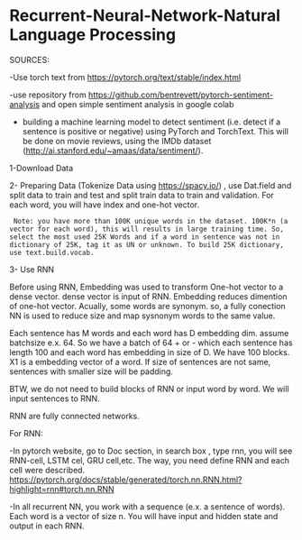 # Recurrent-Neural-Network-Natural Language Processing

SOURCES:

-Use torch text from https://pytorch.org/text/stable/index.html  

-use repository from https://github.com/bentrevett/pytorch-sentiment-analysis  and open simple sentiment analysis in google colab

- building a machine learning model to detect sentiment (i.e. detect if a sentence is positive or negative) using PyTorch and TorchText. This will be done on movie reviews, using the IMDb dataset (http://ai.stanford.edu/~amaas/data/sentiment/).

1-Download Data

2- Preparing Data (Tokenize Data using https://spacy.io/) , use Dat.field and split data to train and test and split train data to train and validation. For each word, you will have index and one-hot vector.

     Note: you have more than 100K unique words in the dataset. 100K*n (a vector for each word), this will results in large training time. So, select the most used 25K Words and if a word in sentence was not in dictionary of 25K, tag it as UN or unknown. To build 25K dictionary, use text.build.vocab.
     

3- Use RNN
  
  Before using RNN, Embedding was used to transform One-hot vector to a dense vector. dense vector is input of RNN. Embedding reduces dimention of one-hot vector. Acually, some words are synonym. so, a fully conection NN is used to reduce size and map sysnonym words to the same value.
  
  Each sentence has M words and each word has D embedding dim. assume batchsize e.x. 64. So we have a batch of 64 + or - which each sentence has length 100 and each word has embedding in size of D. We have 100 blocks. X1 is a embedding vector of a word.
If size of sentences are not same, sentences with smaller size will be padding.

BTW, we do not need to build blocks of RNN or input word by word. We will input sentences to RNN. 

RNN are fully connected networks. 

  For RNN:

-In pytorch website, go to Doc section, in search box , type rnn, you will see RNN-cell, LSTM cel, GRU cell,etc. The way, you need define RNN and each cell were described.
https://pytorch.org/docs/stable/generated/torch.nn.RNN.html?highlight=rnn#torch.nn.RNN

-In all recurrent NN, you work with a sequence (e.x. a sentence of words). Each word is a vector of size n. You will have input and hidden state and output in each RNN.

